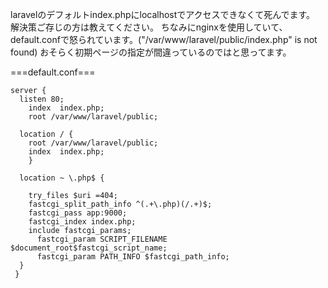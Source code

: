 laravelのデフォルトindex.phpにlocalhostでアクセスできなくて死んでます。
解決策ご存じの方は教えてください。
ちなみにnginxを使用していて、default.confで怒られています。("/var/www/laravel/public/index.php" is not found)
おそらく初期ページの指定が間違っているのではと思ってます。

===default.conf===

    server {
      listen 80;
        index  index.php;
        root /var/www/laravel/public;

      location / {
        root /var/www/laravel/public;
        index  index.php;
        }

      location ~ \.php$ {

        try_files $uri =404;
        fastcgi_split_path_info ^(.+\.php)(/.+)$;
        fastcgi_pass app:9000;
        fastcgi_index index.php;
        include fastcgi_params;
          fastcgi_param SCRIPT_FILENAME $document_root$fastcgi_script_name;
          fastcgi_param PATH_INFO $fastcgi_path_info;
      }
     }
